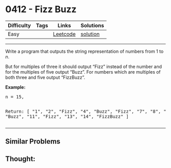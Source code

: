 # 0412 - Fizz Buzz

Difficulty  | Tags | Links | Solutions
----------- | ---- | ----- | -----
Easy |  | [Leetcode](https://leetcode.com/problems/fizz-buzz) | [solution](https://leetcode.com/problems/fizz-buzz/solution/)


-----------

<p>Write a program that outputs the string representation of numbers from 1 to <i>n</i>.</p>

<p>But for multiples of three it should output “Fizz” instead of the number and for the multiples of five output “Buzz”. For numbers which are multiples of both three and five output “FizzBuzz”.</p>

<p><b>Example:</b>
<pre>
n = 15,

Return:
[
    "1",
    "2",
    "Fizz",
    "4",
    "Buzz",
    "Fizz",
    "7",
    "8",
    "Fizz",
    "Buzz",
    "11",
    "Fizz",
    "13",
    "14",
    "FizzBuzz"
]
</pre>
</p>

-----------


## Similar Problems




## Thought:
